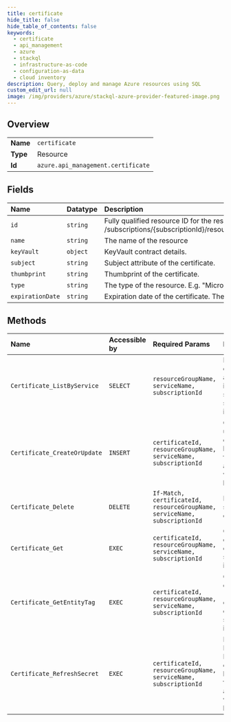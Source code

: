 ```yaml
---
title: certificate
hide_title: false
hide_table_of_contents: false
keywords:
  - certificate
  - api_management
  - azure    
  - stackql
  - infrastructure-as-code
  - configuration-as-data
  - cloud inventory
description: Query, deploy and manage Azure resources using SQL
custom_edit_url: null
image: /img/providers/azure/stackql-azure-provider-featured-image.png
---
```

  
    

## Overview
<table><tbody>
<tr><td><b>Name</b></td><td><code>certificate</code></td></tr>
<tr><td><b>Type</b></td><td>Resource</td></tr>
<tr><td><b>Id</b></td><td><code>azure.api_management.certificate</code></td></tr>
</tbody></table>

## Fields
| Name | Datatype | Description |
|:-----|:---------|:------------|
| `id` | `string` | Fully qualified resource ID for the resource. Ex - /subscriptions/&#123;subscriptionId&#125;/resourceGroups/&#123;resourceGroupName&#125;/providers/&#123;resourceProviderNamespace&#125;/&#123;resourceType&#125;/&#123;resourceName&#125; |
| `name` | `string` | The name of the resource |
| `keyVault` | `object` | KeyVault contract details. |
| `subject` | `string` | Subject attribute of the certificate. |
| `thumbprint` | `string` | Thumbprint of the certificate. |
| `type` | `string` | The type of the resource. E.g. "Microsoft.Compute/virtualMachines" or "Microsoft.Storage/storageAccounts" |
| `expirationDate` | `string` | Expiration date of the certificate. The date conforms to the following format: `yyyy-MM-ddTHH:mm:ssZ` as specified by the ISO 8601 standard.<br /> |
## Methods
| Name | Accessible by | Required Params | Description |
|:-----|:--------------|:----------------|:------------|
| `Certificate_ListByService` | `SELECT` | `resourceGroupName, serviceName, subscriptionId` | Lists a collection of all certificates in the specified service instance. |
| `Certificate_CreateOrUpdate` | `INSERT` | `certificateId, resourceGroupName, serviceName, subscriptionId` | Creates or updates the certificate being used for authentication with the backend. |
| `Certificate_Delete` | `DELETE` | `If-Match, certificateId, resourceGroupName, serviceName, subscriptionId` | Deletes specific certificate. |
| `Certificate_Get` | `EXEC` | `certificateId, resourceGroupName, serviceName, subscriptionId` | Gets the details of the certificate specified by its identifier. |
| `Certificate_GetEntityTag` | `EXEC` | `certificateId, resourceGroupName, serviceName, subscriptionId` | Gets the entity state (Etag) version of the certificate specified by its identifier. |
| `Certificate_RefreshSecret` | `EXEC` | `certificateId, resourceGroupName, serviceName, subscriptionId` | From KeyVault, Refresh the certificate being used for authentication with the backend. |

